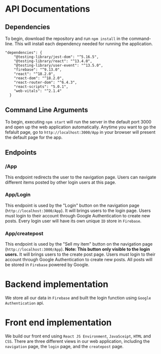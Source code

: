 # API Documentations
## Dependencies
To begin, download the repository and run ```npm install``` in the command-line. This will install each dependency needed for running the application.
```
"dependencies": {
    "@testing-library/jest-dom": "^5.16.5",
    "@testing-library/react": "^13.4.0",
    "@testing-library/user-event": "^13.5.0",
    "firebase": "^9.13.0",
    "react": "^18.2.0",
    "react-dom": "^18.2.0",
    "react-router-dom": "^6.4.3",
    "react-scripts": "5.0.1",
    "web-vitals": "^2.1.4"
  }
```


## Command Line Arguments
To begin, executing `npm start` will run the server in the default port 3000 and open up the web application automatically. Anytime you want to go the fefalult page, go to `http://localhost:3000/App` in your browser will present the default page for the app.


## Endpoints
### /App
This endpoint redirects the user to the navigation page. Users can navigate different items posted by other login users at this page.

### App/Login
This endpoint is used by the "Login" button on the navigation page (`http://localhost:3000/App`). It will brings users to the login page. Users must login to their account through Google Authentication to create new posts. Every login user will have its own unique `ID` store in `Firebase`.

### App/createpost
This endpoint is used by the "Sell my item" button on the navigation page (`http://localhost:3000/App`). **Note: This button only visible to the login users.** It will brings users to the create post page. Users must login to their account through Google Authentication to create new posts. All posts will be stored in `Firebase` powered by Google.


# Backend implementation
We store all our data in `Firebase` and built the login function using `Google Authentication` api.


# Front end implementation
We build our front end using `React JS Environment`, `JavaSceipt`, `HTML` and `CSS`. There are three different views in our web application, including the `navigation` page, the `login` page, and the `createpost` page.

